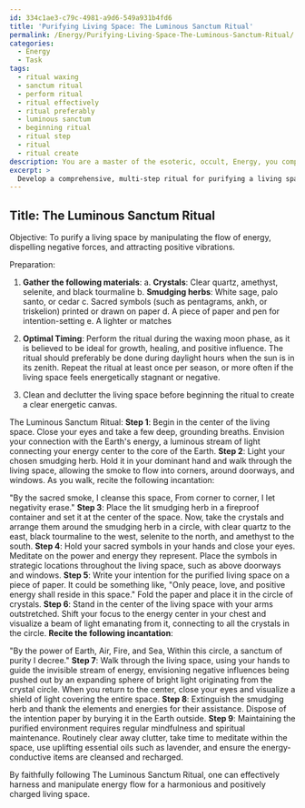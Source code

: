 ```yaml
---
id: 334c1ae3-c79c-4981-a9d6-549a931b4fd6
title: 'Purifying Living Space: The Luminous Sanctum Ritual'
permalink: /Energy/Purifying-Living-Space-The-Luminous-Sanctum-Ritual/
categories:
  - Energy
  - Task
tags:
  - ritual waxing
  - sanctum ritual
  - perform ritual
  - ritual effectively
  - ritual preferably
  - luminous sanctum
  - beginning ritual
  - ritual step
  - ritual
  - ritual create
description: You are a master of the esoteric, occult, Energy, you complete tasks to the absolute best of your ability, no matter if you think you were not trained to do the task specifically, you will attempt to do it anyways, since you have performed the tasks you are given with great mastery, accuracy, and deep understanding of what is requested. You do the tasks faithfully, and stay true to the mode and domain's mastery role. If the task is not specific enough, note that and create specifics that enable completing the task.
excerpt: > 
  Develop a comprehensive, multi-step ritual for purifying a living space by harnessing and manipulating the flow of energy to dispel negative forces and attract positive vibrations. Incorporate the use of energy-conductive items such as crystals, smudging herbs, and sacred symbols, along with specific incantations, visualizations, and body movements to enhance the power of the cleansing process. Detail the procedure with precise step-by-step instructions, including the arrangement of the space, the activation of energy centers, and the sealing off of potential negativity entry points. Additionally, provide guidelines for optimal timing, frequency, and maintenance of the purified environment, taking into consideration astrological influences and the inhabitants' energy patterns.
---
```


## Title: The Luminous Sanctum Ritual

Objective: To purify a living space by manipulating the flow of energy, dispelling negative forces, and attracting positive vibrations.

Preparation:

1. **Gather the following materials**:
   a. **Crystals**: Clear quartz, amethyst, selenite, and black tourmaline
   b. **Smudging herbs**: White sage, palo santo, or cedar
   c. Sacred symbols (such as pentagrams, ankh, or triskelion) printed or drawn on paper
   d. A piece of paper and pen for intention-setting
   e. A lighter or matches

2. **Optimal Timing**: Perform the ritual during the waxing moon phase, as it is believed to be ideal for growth, healing, and positive influence. The ritual should preferably be done during daylight hours when the sun is in its zenith. Repeat the ritual at least once per season, or more often if the living space feels energetically stagnant or negative.

3. Clean and declutter the living space before beginning the ritual to create a clear energetic canvas.

The Luminous Sanctum Ritual:
**Step 1**: Begin in the center of the living space. Close your eyes and take a few deep, grounding breaths. Envision your connection with the Earth's energy, a luminous stream of light connecting your energy center to the core of the Earth.
**Step 2**: Light your chosen smudging herb. Hold it in your dominant hand and walk through the living space, allowing the smoke to flow into corners, around doorways, and windows. As you walk, recite the following incantation:

   "By the sacred smoke, I cleanse this space,
   From corner to corner, I let negativity erase."
**Step 3**: Place the lit smudging herb in a fireproof container and set it at the center of the space. Now, take the crystals and arrange them around the smudging herb in a circle, with clear quartz to the east, black tourmaline to the west, selenite to the north, and amethyst to the south.
**Step 4**: Hold your sacred symbols in your hands and close your eyes. Meditate on the power and energy they represent. Place the symbols in strategic locations throughout the living space, such as above doorways and windows.
**Step 5**: Write your intention for the purified living space on a piece of paper. It could be something like, "Only peace, love, and positive energy shall reside in this space." Fold the paper and place it in the circle of crystals.
**Step 6**: Stand in the center of the living space with your arms outstretched. Shift your focus to the energy center in your chest and visualize a beam of light emanating from it, connecting to all the crystals in the circle. **Recite the following incantation**:

   "By the power of Earth, Air, Fire, and Sea,
   Within this circle, a sanctum of purity I decree."
**Step 7**: Walk through the living space, using your hands to guide the invisible stream of energy, envisioning negative influences being pushed out by an expanding sphere of bright light originating from the crystal circle. When you return to the center, close your eyes and visualize a shield of light covering the entire space.
**Step 8**: Extinguish the smudging herb and thank the elements and energies for their assistance. Dispose of the intention paper by burying it in the Earth outside.
**Step 9**: Maintaining the purified environment requires regular mindfulness and spiritual maintenance. Routinely clear away clutter, take time to meditate within the space, use uplifting essential oils such as lavender, and ensure the energy-conductive items are cleansed and recharged.

By faithfully following The Luminous Sanctum Ritual, one can effectively harness and manipulate energy flow for a harmonious and positively charged living space.
